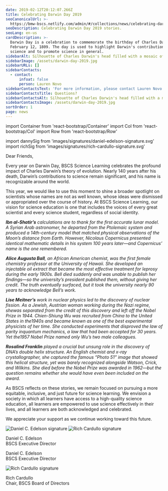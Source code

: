 ```yaml
---
date: 2019-02-12T20:12:07.266Z
title: Celebrating Darwin Day 2019
seoCanonicalUrl: >-
  https://bmw-bscs.netlify.com/admin/#/collections/news/celebrating-darwin-day-2019
seoDescription: Celebrating Darwin Day 2019 stories.
seoLang: en-us
cardDescription: >-
  Darwin Day is a celebration to commemorate the birthday of Charles Darwin on
  February 12, 1809. The day is used to highlight Darwin's contributions to
  science and to promote science in general.
sidebarAlt: Silhouette of Charles Darwin's head filled with a mosaic of other scientists.
sidebarImage: /assets/darwin-day-2019.jpg
sidebarURLs: []
sidebarContacts:
  - contact:
      infoat: false
      person: Lauren Novo
sidebarContactsText: 'For more information, please contact Lauren Novo.'
sidebarContactsTitle: Questions?
sidebarContactsAlt: Silhouette of Charles Darwin's head filled with a mosaic of other scientists.
sidebarContactsImage: /assets/darwin-day-2019.jpg
sortOrder: 1
page: news
---
```


import Container from 'react-bootstrap/Container'
import Col from 'react-bootstrap/Col'
import Row from 'react-bootstrap/Row'

import dannySig from 'images/signatures/daniel-edelson-signature.svg'
import richSig from 'images/signatures/rich-cardullo-signature.svg'

Dear Friends,

Every year on Darwin Day, BSCS Science Learning celebrates the profound impact of Charles Darwin’s theory of evolution. Nearly 140 years after his death, Darwin’s contributions to science remain significant, and his name is recognizable around the world.

This year, we would like to use this moment to shine a broader spotlight on scientists whose names are not as well known, whose ideas were dismissed or appropriated over the course of history. At BSCS Science Learning, our vision for science education is one that includes the voices of every great scientist and every science student, regardless of social identity.

_**Ibn al-Shatir’s** calculations are to thank for the first accurate lunar model. A Syrian Arab astronomer, he departed from the Ptolemaic system and produced a 14th-century model that matched physical observations of the Moon’s distance from Earth. However, Nicolaus Copernicus presented identical mathematic details in his system 100 years later—and Copernicus’ name is the one remembered._

_**Alice Augusta Ball**, an African American chemist, was the first female chemistry professor at the University of Hawaii. She developed an injectable oil extract that became the most effective treatment for leprosy during the early 1900s. Bell died suddenly and was unable to publish her findings—so the university’s president published them, without giving her credit. The truth eventually surfaced, but it took the university nearly 90 years to acknowledge Bell’s work._

_**Lise Meitner’s** work in nuclear physics led to the discovery of nuclear fission. As a Jewish, Austrian woman working during the Nazi regime, shewas separated from the credit of this discovery and left off the Nobel Prize in 1944. Chien-Shiung Wu was recruited from China to the United States in the1940s and became known as one of the best experimental physicists of her time. She conducted experiments that disproved the law of parity inquantum mechanics, a law that had been accepted for 30 years. Yet the1957 Nobel Prize named only Wu’s two male colleagues._

_**Rosalind Franklin** played a crucial but unsung role in the discovery of DNA’s double helix structure. An English chemist and x-ray crystallographer, she captured the famous “Photo 51” image that showed this helical structure, yet was barely recognized alongside Watson, Crick, and Wilkins. She died before the Nobel Prize was awarded in 1962—but the question remains whether she would have even been included on the award._

As BSCS reflects on these stories, we remain focused on pursuing a more equitable, inclusive, and just future for science learning. We envision a society in which all learners have access to a high-quality science education, all learners are empowered to use science effectively in their lives, and all learners are both acknowledged and celebrated.

We appreciate your support as we continue working toward this future.

<Container className="mt-5">
  <Row>
    <Col sm={6}>
      <img src={dannySig} alt="Daniel C. Edelson signature" style={{display: 'block', height: '65px'}} />
    </Col>
    <Col sm={6} className="d-none d-sm-block">
        <img src={richSig} alt="Rich Cardullo signature"  style={{display: 'block', height: '65px'}} />
    </Col>
    <Col className="d-block d-sm-none">
      <p>Daniel C. Edelson<br />BSCS Executive Director</p>
    </Col>
  </Row>
  <Row>
    <Col sm={6} className="d-none d-sm-block">
      <p>Daniel C. Edelson<br />BSCS Executive Director</p>
    </Col>
    <Col className="d-block d-sm-none mt-3">
      <img src={richSig} alt="Rich Cardullo signature" style={{display: 'block', height: '65px'}} />
    </Col>
    <Col sm={6}>
      <p>Rich Cardullo<br />Chair, BSCS Board of Directors</p>
    </Col>
  </Row>
</Container>
